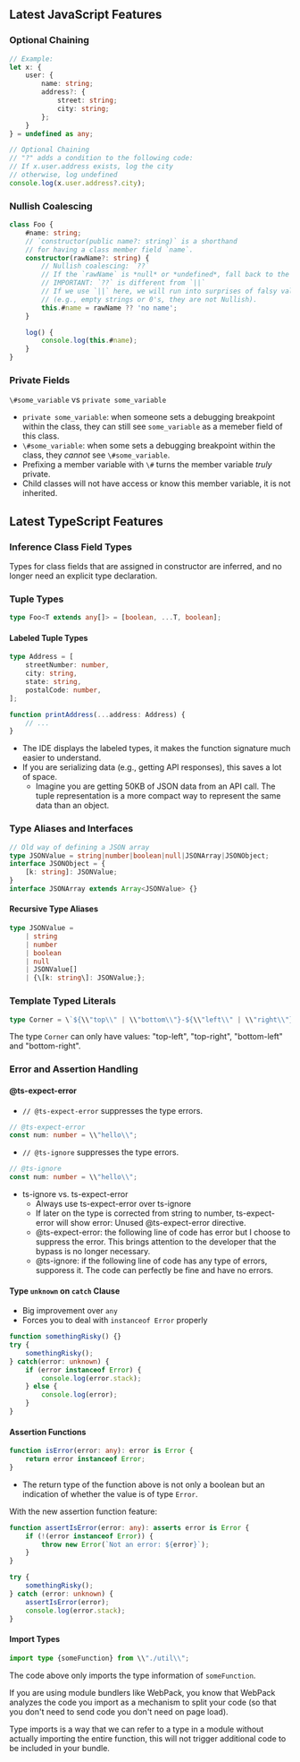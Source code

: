 ## Latest JavaScript Features

### Optional Chaining
```ts
// Example:
let x: {
    user: {    
        name: string;
        address?: {
            street: string;
            city: string;
        };
    }
} = undefined as any;

// Optional Chaining
// "?" adds a condition to the following code:
// If x.user.address exists, log the city
// otherwise, log undefined
console.log(x.user.address?.city);
```

### Nullish Coalescing
```ts
class Foo {
    #name: string;
    // `constructor(public name?: string)` is a shorthand
    // for having a class member field `name`.
    constructor(rawName?: string) {
        // Nullish coalescing: `??`
        // If the `rawName` is *null* or *undefined*, fall back to the value 'no name'.
        // IMPORTANT: `??` is different from `||`
        // If we use `||` here, we will run into surprises of falsy values
        // (e.g., empty strings or 0's, they are not Nullish).
        this.#name = rawName ?? 'no name';
    }

    log() {
        console.log(this.#name);
    }
}
```

### Private Fields
`\#some_variable` vs `private some_variable`
* `private some_variable`: when someone sets a debugging breakpoint within the class, they can still see `some_variable` as a memeber field of this class.
* `\#some_variable`: when some sets a debugging breakpoint within the class, they *cannot* see `\#some_variable`.
* Prefixing a member variable with `\#` turns the member variable *truly* private.
* Child classes will not have access or know this member variable, it is not inherited.

## Latest TypeScript Features

### Inference Class Field Types
Types for class fields that are assigned in constructor are inferred, and no longer need an explicit type declaration.

### Tuple Types
```ts
type Foo<T extends any[]> = [boolean, ...T, boolean];
```

#### Labeled Tuple Types
```ts
type Address = [
    streetNumber: number,
    city: string,
    state: string,
    postalCode: number,
];

function printAddress(...address: Address) {
    // ...
}
```
* The IDE displays the labeled types, it makes the function signature much easier to understand.
* If you are serializing data (e.g., getting API responses), this saves a lot of space.
  * Imagine you are getting 50KB of JSON data from an API call. The tuple representation is a more compact way to represent the same data than an object.

### Type Aliases and Interfaces
```ts
// Old way of defining a JSON array
type JSONValue = string|number|boolean|null|JSONArray|JSONObject;
interface JSONObject = {
    [k: string]: JSONValue;
}
interface JSONArray extends Array<JSONValue> {}
```
#### Recursive Type Aliases
```ts
type JSONValue =
    | string
    | number
    | boolean
    | null
    | JSONValue[]
    | {\[k: string\]: JSONValue;};
```

### Template Typed Literals
```ts
type Corner = \`${\\"top\\" | \\"bottom\\"}-${\\"left\\" | \\"right\\"}\`;
```
The type `Corner` can only have values: "top-left", "top-right", "bottom-left" and "bottom-right".

### Error and Assertion Handling

#### @ts-expect-error
* `// @ts-expect-error` suppresses the type errors.
```ts
// @ts-expect-error
const num: number = \\"hello\\";
```
* `// @ts-ignore` suppresses the type errors.
```ts
// @ts-ignore
const num: number = \\"hello\\";
```
* ts-ignore vs. ts-expect-error
  * Always use ts-expect-error over ts-ignore
  * If later on the type is corrected from string to number, ts-expect-error will show error: Unused @ts-expect-error directive.
  * @ts-expect-error: the following line of code has error but I choose to suppress the error. This brings attention to the developer that the bypass is no longer necessary.
  * @ts-ignore: if the following line of code has any type of errors, supporess it. The code can perfectly be fine and have no errors.

#### Type `unknown` on `catch` Clause
* Big improvement over `any`
* Forces you to deal with `instanceof Error` properly
```ts
function somethingRisky() {}
try {
    somethingRisky();
} catch(error: unknown) {
    if (error instanceof Error) {
        console.log(error.stack);
    } else {
        console.log(error);
    }
}
```

#### Assertion Functions
```ts
function isError(error: any): error is Error {
    return error instanceof Error;
}
```
* The return type of the function above is not only a boolean but an indication of whether the value is of type `Error`.

With the new assertion function feature:
```ts
function assertIsError(error: any): asserts error is Error {
    if (!(error instanceof Error)) {
        throw new Error(`Not an error: ${error}`);
    }
}

try {
    somethingRisky();
} catch (error: unknown) {
    assertIsError(error);
    console.log(error.stack);
}
```

#### Import Types
```ts
import type {someFunction} from \\"./util\\";
```
The code above only imports the type information of `someFunction`.

If you are using module bundlers like WebPack, you know that WebPack analyzes the code you import as a mechanism to split your code (so that you don't need to send code you don't need on page load).

Type imports is a way that we can refer to a type in a module without actually importing the entire function, this will not trigger additional code to be included in your bundle.